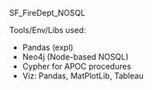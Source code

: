 SF_FireDept_NOSQL

Tools/Env/Libs used: 
- Pandas (expl)
- Neo4j (Node-based NOSQL)
- Cypher for APOC procedures 
- Viz: Pandas, MatPlotLib, Tableau
